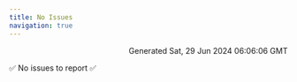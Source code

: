 ```yaml
---
title: No Issues
navigation: true
---
```


<p style="text-align:right;color:#cccs">
Generated Sat, 29 Jun 2024 06:06:06 GMT
</p>
<p>✅ No issues to report ✅</p>



